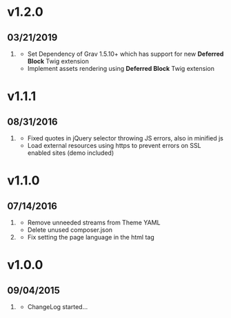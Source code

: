 # v1.2.0
## 03/21/2019

1. [](#new)
    * Set Dependency of Grav 1.5.10+ which has support for new **Deferred Block** Twig extension
    * Implement assets rendering using **Deferred Block** Twig extension 
    
# v1.1.1
## 08/31/2016

1. [](#bugfix)
    * Fixed quotes in jQuery selector throwing JS errors, also in minified js
    * Load external resources using https to prevent errors on SSL enabled sites (demo included)

# v1.1.0
## 07/14/2016

1. [](#improved)
    * Remove unneeded streams from Theme YAML
    * Delete unused composer.json
1. [](#bugfix)
    * Fix setting the page language in the html tag

# v1.0.0
## 09/04/2015

1. [](#new)
    * ChangeLog started...
